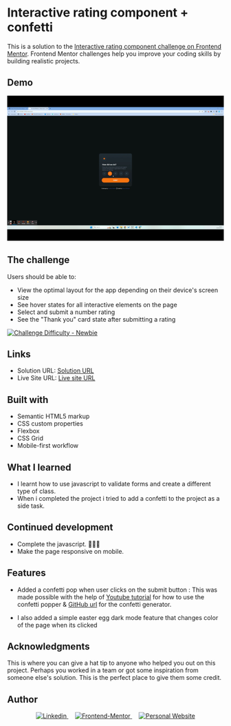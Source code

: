 # Interactive rating component + confetti

This is a solution to the [Interactive rating component challenge on Frontend Mentor](https://www.frontendmentor.io/challenges/interactive-rating-component-koxpeBUmI). Frontend Mentor challenges help you improve your coding skills by building realistic projects.

## Demo
<img src="./assets/Untitled_ Apr 9, 2023 6_44 PM.gif" alt="gifs" />

## The challenge

Users should be able to:

- View the optimal layout for the app depending on their device's screen size
- See hover states for all interactive elements on the page
- Select and submit a number rating
- See the "Thank you" card state after submitting a rating

<a href="https://www.frontendmentor.io/challenges?difficulties=1"  target="_blank">
    <img src="https://img.shields.io/badge/Difficulty-Newbie-61BECD?style=for-the-badge&logo=frontendmentor" alt="Challenge Difficulty - Newbie">
</a>

## Links

- Solution URL: [Solution URL](https://github.com/Great-kiola/Interactive-rating-comp)
- Live Site URL: [Live site URL](https://your-live-site-url.com)

## Built with

- Semantic HTML5 markup
- CSS custom properties
- Flexbox
- CSS Grid
- Mobile-first workflow

## What I learned

- I learnt how to use javascript to validate forms and create a different type of class.
- When i completed the project i tried to add a confetti to the project as a side task.


## Continued development

- Complete the javascript. 🌱🌱🌱
- Make the page responsive on mobile. 

## Features
- Added a confetti pop when user clicks on the submit button : This was made possible with the help of [Youtube tutorial](https://www.youtube.com/watch?v=D8D9AvsowbY) for how to use the confetti popper & [GitHub url](https://github.com/Agezao/confetti-js) for the confetti generator.

- I also added a simple easter egg dark mode feature that changes color of the page when its clicked

## Acknowledgments

This is where you can give a hat tip to anyone who helped you out on this project. Perhaps you worked in a team or got some inspiration from someone else's solution. This is the perfect place to give them some credit.

## Author

<div align=center>

  <a href="https://www.linkedin.com/in/olabode-kilaso-85894a102/" target="_blank">
    <img src="https://img.shields.io/badge/linkedin%20Profile-%2300acee.svg?color=405DE6&style=for-the-badge&logo=linkedin&logoColor=white" alt=Linkedin>
  </a>&nbsp;&nbsp;&nbsp;

  <a href="https://www.frontendmentor.io/profile/Great-kiola" target="_blank">
    <img src="https://img.shields.io/badge/FEM%20Profile-f8f9f8?style=for-the-badge&logo=Frontend-Mentor&logoColor=black" alt="Frontend-Mentor">
  </a> &nbsp;&nbsp;&nbsp;

  <a href="https://github.com/Great-kiola" target="_blank">
    <img src="https://img.shields.io/badge/Github%20Profile-131313?style=for-the-badge&logo=github&logoColor=white" alt="Personal Website">
  </a>

</div>

